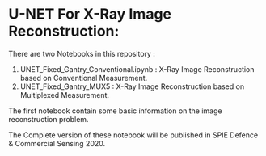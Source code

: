 # U-NET For X-Ray Image Reconstruction:
There are two Notebooks in this repository :

1) UNET_Fixed_Gantry_Conventional.ipynb : X-Ray Image Reconstruction based on Conventional Measurement.
2) UNET_Fixed_Gantry_MUX5 : X-Ray Image Reconstruction based on Multiplexed Measurement.

The first notebook contain some basic information on the image reconstruction problem. 

The Complete version of these notebook will be published in SPIE Defence & Commercial Sensing 2020. 
